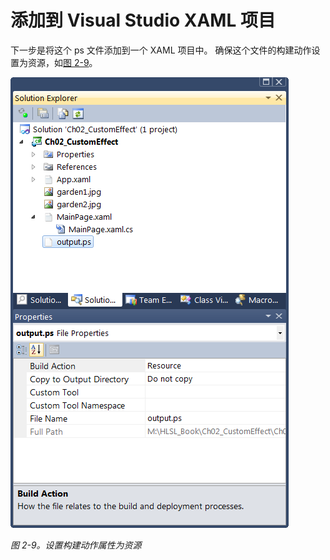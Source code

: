 # 添加到 Visual Studio XAML 项目

下一步是将这个 ps 文件添加到一个 XAML 项目中。
确保这个文件的构建动作设置为资源，如[图 2-9]()。

![Set the Build Action property to Resource](images/image-2-9.png)

*图 2-9。设置构建动作属性为资源*